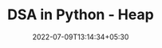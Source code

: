 ---
title: "DSA in Python - Heap"
date: 2022-07-09T13:14:34+05:30
draft: false
cover: 
    image: blog/dsa/bst.jpg
    alt: Heap
    caption: Learn Heap Algorithms in Python
tags: ["DSA-Python"] 

---